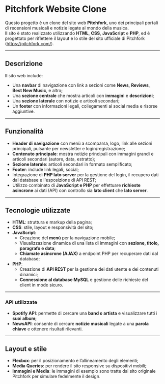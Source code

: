 # Pitchfork Website Clone

Questo progetto è un clone del sito web **Pitchfork**, uno dei principali portali di recensioni musicali e notizie legate al mondo della musica.  
Il sito è stato realizzato utilizzando **HTML**, **CSS**, **JavaScript** e **PHP**, ed è progettato per riflettere il layout e lo stile del sito ufficiale di Pitchfork (https://pitchfork.com/).

---

## Descrizione

Il sito web include:

- Una **navbar** di navigazione con link a sezioni come **News**, **Reviews**, **Best New Music**, e altro;
- Una **sezione centrale** che mostra articoli con **immagini** e **descrizioni**;
- Una **sezione laterale** con notizie e articoli secondari;
- Un **footer** con informazioni legali, collegamenti ai social media e risorse aggiuntive.

---

## Funzionalità

- **Header di navigazione** con menù a scomparsa, logo, link alle sezioni principali, pulsante per newsletter e login/registrazione;
- **Contenuto principale**: mostra notizie principali con immagini grandi e articoli secondari (autore, data, estratto);
- **Sezione laterale**: articoli secondari in formato semplificato;
- **Footer**: include link legali, social;
- Integrazione di **PHP lato server** per la gestione del login, il recupero dati dal database e l'esposizione di API REST;
- Utilizzo combinato di **JavaScript e PHP** per effettuare **richieste asincrone** ai dati (API) con controllo sia **lato client** che **lato server**.

---

## Tecnologie utilizzate

- **HTML**: struttura e markup della pagina;
- **CSS**: stile, layout e responsività del sito;
- **JavaScript**:
  - Creazione del **menù** per la navigazione mobile;
  - Visualizzazione dinamica di una lista di immagini con **sezione, titolo, paragrafo e data**;
  - **Chiamate asincrone (AJAX)** a endpoint PHP per recuperare dati dal database;
- **PHP**:
  - Creazione di **API REST** per la gestione dei dati utente e dei contenuti dinamici;
  - **Connessione al database MySQL** e gestione delle richieste del client in modo sicuro.

---

### API utilizzate

- **Spotify API**: permette di cercare una **band o artista** e visualizzare tutti i **suoi album**;
- **NewsAPI**: consente di cercare **notizie musicali** legate a una **parola chiave** e ottenere risultati rilevanti.

---

## Layout e stile

- **Flexbox**: per il posizionamento e l’allineamento degli elementi;
- **Media Queries**: per rendere il sito responsive su dispositivi mobili;
- **Immagini e Media**: le immagini di esempio sono tratte dal sito originale Pitchfork per simulare fedelmente il design.
